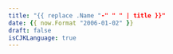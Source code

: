 ```yaml
---
title: "{{ replace .Name "-" " " | title }}"
date: {{ now.Format "2006-01-02" }}
draft: false
isCJKLanguage: true
---
```


